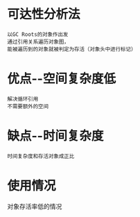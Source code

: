 

# 可达性分析法

    以GC Roots的对象作出发
    通过引用关系遍历对象图，
    能被遍历到的对象就被判定为存活（对象头中进行标记）
     
# 优点--空间复杂度低

    解决循环引用
    不需要额外的空间

# 缺点--时间复杂度

    时间复杂度和存活对象成正比
   
   

# 使用情况

   对象存活率低的情况

    


 
